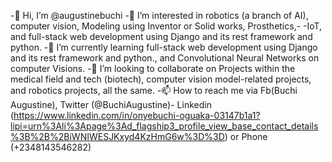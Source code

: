 -👋 Hi, I’m @augustinebuchi
-👀 I’m interested in robotics (a branch of AI), computer vision, Modeling using Inventor or Solid works, Prosthetics,- -IoT, and full-stack web development using Django and its rest framework and python.
-🌱 I’m currently learning full-stack web development using Django and its rest framework and python., and Convolutional Neural Networks on computer Visions.
-💞️ I’m looking to collaborate on Projects within the medical field and tech (biotech), computer vision model-related projects, and robotics projects, all the same.
-📫 How to reach me via Fb(Buchi Augustine), Twitter (@BuchiAugustine)-
      Linkedin (https://www.linkedin.com/in/onyebuchi-oguaka-03147b1a1?lipi=urn%3Ali%3Apage%3Ad_flagship3_profile_view_base_contact_details%3B%2B%2BiWNIWESJKxyd4KzHmG6w%3D%3D) or Phone (+2348143546282)
<!---
augustinebuchi/augustinebuchi is a ✨ special ✨ repository because its `README.md` (this file) appears on your GitHub profile.
You can click the Preview link to take a look at your changes.
--->
